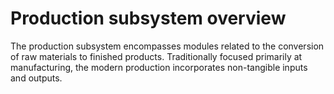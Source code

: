 # Production subsystem overview

The production subsystem encompasses modules related to the
conversion of raw materials to finished products.
Traditionally focused primarily at manufacturing,
the modern production incorporates non-tangible inputs and outputs.

